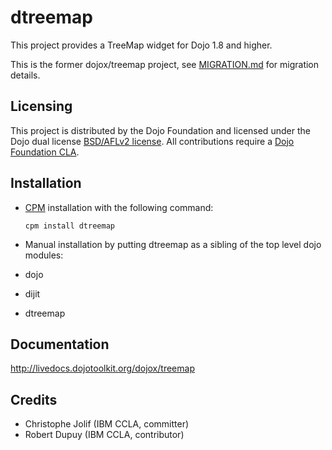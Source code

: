 # dtreemap

This project provides a TreeMap widget for Dojo 1.8 and higher.

This is the former dojox/treemap project, see [MIGRATION.md](MIGRATION.md) for migration details.

## Licensing

This project is distributed by the Dojo Foundation and licensed under the Dojo dual license [BSD/AFLv2 license](http://dojotoolkit.org/license).
All contributions require a [Dojo Foundation CLA](http://dojofoundation.org/about/claForm).

## Installation

* [CPM](https://github.com/kriszyp/cpm) installation with the following command:

    ``cpm install dtreemap``

* Manual installation by putting dtreemap as a sibling of the top level dojo modules:
 * dojo
 * dijit
 * dtreemap

## Documentation

http://livedocs.dojotoolkit.org/dojox/treemap

## Credits

* Christophe Jolif (IBM CCLA, committer)
* Robert Dupuy (IBM CCLA, contributor)

